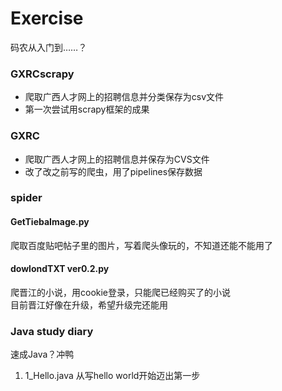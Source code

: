 # Exercise
码农从入门到……？

### GXRCscrapy
+ 爬取广西人才网上的招聘信息并分类保存为csv文件
+ 第一次尝试用scrapy框架的成果

### GXRC
+ 爬取广西人才网上的招聘信息并保存为CVS文件
+ 改了改之前写的爬虫，用了pipelines保存数据

### spider
#### GetTiebaImage.py
爬取百度贴吧帖子里的图片，写着爬头像玩的，不知道还能不能用了
#### dowlondTXT ver0.2.py
爬晋江的小说，用cookie登录，只能爬已经购买了的小说  
目前晋江好像在升级，希望升级完还能用

### Java study diary
速成Java？冲鸭
1. 1_Hello.java
从写hello world开始迈出第一步
